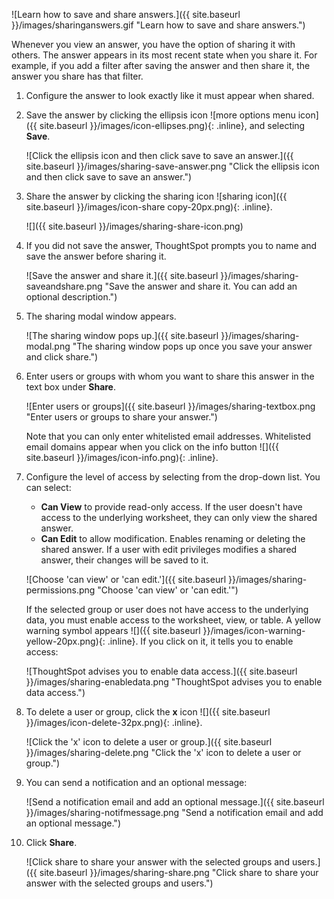 ![Learn how to save and share answers.]({{ site.baseurl }}/images/sharinganswers.gif "Learn how to save and share answers.")

Whenever you view an answer, you have the option of sharing it with others. The answer appears in its most recent state when you share it. For example, if you add a filter after saving the answer and then share it, the answer you share has that filter.
1. Configure the answer to look exactly like it must appear when shared.
2. Save the answer by clicking the ellipsis icon ![more options menu icon]({{ site.baseurl }}/images/icon-ellipses.png){: .inline}, and selecting **Save**.

    ![Click the ellipsis icon and then click save to save an answer.]({{ site.baseurl }}/images/sharing-save-answer.png "Click the ellipsis icon and then click save to save an answer.")

3. Share the answer by clicking the sharing icon ![sharing icon]({{ site.baseurl }}/images/icon-share copy-20px.png){: .inline}.

     ![]({{ site.baseurl }}/images/sharing-share-icon.png)

4. If you did not save the answer, ThoughtSpot prompts you to name and save the answer before sharing it.

    ![Save the answer and share it.]({{ site.baseurl }}/images/sharing-saveandshare.png "Save the answer and share it. You can add an optional description.")

5. The sharing modal window appears.

    ![The sharing window pops up.]({{ site.baseurl }}/images/sharing-modal.png "The sharing window pops up once you save your answer and click share.")

4. Enter users or groups with whom you want to share this answer in the text box under **Share**.

    ![Enter users or groups]({{ site.baseurl }}/images/sharing-textbox.png "Enter users or groups to share your answer.")

    Note that you can only enter whitelisted email addresses. Whitelisted email domains appear when you click on the info button ![]({{ site.baseurl }}/images/icon-info.png){: .inline}.

5. Configure the level of access by selecting from the drop-down list. You can select:
    -   **Can View** to provide read-only access. If the user doesn't have access to the underlying worksheet, they can only view the shared answer.
    -   **Can Edit** to allow modification. Enables renaming or deleting the shared answer. If a user with edit privileges modifies a shared answer, their changes will be saved to it.

    ![Choose 'can view' or 'can edit.']({{ site.baseurl }}/images/sharing-permissions.png "Choose 'can view' or 'can edit.'")

    If the selected group or user does not have access to the underlying data, you must enable access to the worksheet, view, or table. A yellow warning symbol appears ![]({{ site.baseurl }}/images/icon-warning-yellow-20px.png){: .inline}. If you click on it, it tells you to enable access:

    ![ThoughtSpot advises you to enable data access.]({{ site.baseurl }}/images/sharing-enabledata.png "ThoughtSpot advises you to enable data access.")

6. To delete a user or group, click the **x** icon ![]({{ site.baseurl }}/images/icon-delete-32px.png){: .inline}.

    ![Click the 'x' icon to delete a user or group.]({{ site.baseurl }}/images/sharing-delete.png "Click the 'x' icon to delete a user or group.")

6. You can send a notification and an optional message:

    ![Send a notification email and add an optional message.]({{ site.baseurl }}/images/sharing-notifmessage.png "Send a notification email and add an optional message.")

6. Click **Share**.

    ![Click share to share your answer with the selected groups and users.]({{ site.baseurl }}/images/sharing-share.png "Click share to share your answer with the selected groups and users.")
